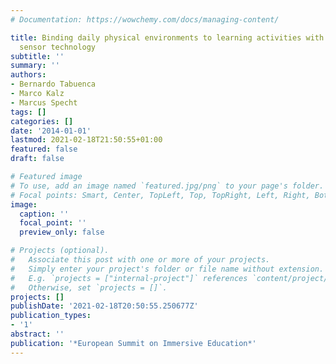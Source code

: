 ```yaml
---
# Documentation: https://wowchemy.com/docs/managing-content/

title: Binding daily physical environments to learning activities with mobile and
  sensor technology
subtitle: ''
summary: ''
authors:
- Bernardo Tabuenca
- Marco Kalz
- Marcus Specht
tags: []
categories: []
date: '2014-01-01'
lastmod: 2021-02-18T21:50:55+01:00
featured: false
draft: false

# Featured image
# To use, add an image named `featured.jpg/png` to your page's folder.
# Focal points: Smart, Center, TopLeft, Top, TopRight, Left, Right, BottomLeft, Bottom, BottomRight.
image:
  caption: ''
  focal_point: ''
  preview_only: false

# Projects (optional).
#   Associate this post with one or more of your projects.
#   Simply enter your project's folder or file name without extension.
#   E.g. `projects = ["internal-project"]` references `content/project/deep-learning/index.md`.
#   Otherwise, set `projects = []`.
projects: []
publishDate: '2021-02-18T20:50:55.250677Z'
publication_types:
- '1'
abstract: ''
publication: '*European Summit on Immersive Education*'
---
```

